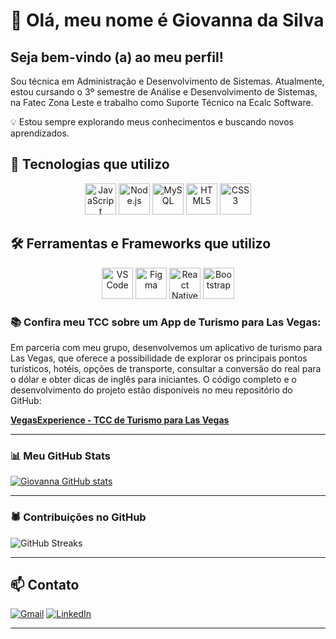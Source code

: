 # 👋 Olá, meu nome é Giovanna da Silva
 
## Seja bem-vindo (a) ao meu perfil!  

Sou técnica em Administração e Desenvolvimento de Sistemas. Atualmente, estou cursando o 3º semestre de Análise e Desenvolvimento de Sistemas, na Fatec Zona Leste e trabalho como Suporte Técnico na Ecalc Software.  

💡 Estou sempre explorando meus conhecimentos e buscando novos aprendizados.  

## 🚀 Tecnologias que utilizo 
<div align="center">
  <img src="https://cdn.jsdelivr.net/gh/devicons/devicon/icons/javascript/javascript-original.svg" height="50" alt="JavaScript"/>
  <img src="https://cdn.jsdelivr.net/gh/devicons/devicon/icons/nodejs/nodejs-original.svg" height="50" alt="Node.js"/>
  <img src="https://cdn.jsdelivr.net/gh/devicons/devicon/icons/mysql/mysql-original.svg" height="50" alt="MySQL"/>
  <img src="https://cdn.jsdelivr.net/gh/devicons/devicon/icons/html5/html5-original.svg" height="50" alt="HTML5"/>
  <img src="https://cdn.jsdelivr.net/gh/devicons/devicon/icons/css3/css3-original.svg" height="50" alt="CSS3"/>
</div>

## 🛠 Ferramentas e Frameworks que utilizo 
<div align="center">
  <img src="https://cdn.jsdelivr.net/gh/devicons/devicon/icons/vscode/vscode-original.svg" height="50" alt="VS Code"/>
  <img src="https://cdn.jsdelivr.net/gh/devicons/devicon/icons/figma/figma-original.svg" height="50" alt="Figma"/>
  <img src="https://cdn.jsdelivr.net/gh/devicons/devicon/icons/react/react-original.svg" height="50" alt="React Native"/>
  <img src="https://cdn.jsdelivr.net/gh/devicons/devicon/icons/bootstrap/bootstrap-original.svg" height="50" alt="Bootstrap"/>
</div>

### 📚 **Confira meu TCC sobre um App de Turismo para Las Vegas**:
Em parceria com meu grupo, desenvolvemos um aplicativo de turismo para Las Vegas, que oferece a possibilidade de explorar os principais pontos turísticos, hotéis, opções de transporte, consultar a conversão do real para o dólar e obter dicas de inglês para iniciantes. O código completo e o desenvolvimento do projeto estão disponíveis no meu repositório do GitHub:
 
[**VegasExperience - TCC de Turismo para Las Vegas**](https://github.com/GiovannaSXX/TCC-VegasExperienceV2-main)
 
---

### 📊 Meu GitHub Stats
 
[![Giovanna GitHub stats](https://github-readme-stats.vercel.app/api?username=GiovannaSXX&show_icons=true&count_private=true&hide=prs&theme=gruvbox)](https://github.com/anuraghazra/github-readme-stats)
 
---
 
### 🕷️ Contribuições no GitHub
 
![GitHub Streaks](https://github-readme-streak-stats.herokuapp.com/?user=ajlima12&theme=gruvbox)
 
---
## 📫 Contato  
[![Gmail](https://img.shields.io/badge/Gmail-D14836?style=for-the-badge&logo=gmail&logoColor=white)](mailto:giovannasilva.cvp@gmail.com)
[![LinkedIn](https://img.shields.io/badge/LinkedIn-0077B5?style=for-the-badge&logo=linkedin&logoColor=white)](https://www.linkedin.com/in/giovanna-da-silva)
 

---

